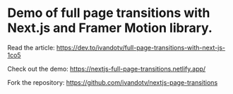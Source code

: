 # Demo of full page transitions with Next.js and Framer Motion library.

Read the article: https://dev.to/ivandotv/full-page-transitions-with-next-js-1co5

Check out the demo: https://nextjs-full-page-transitions.netlify.app/

Fork the repository: https://github.com/ivandotv/nextjs-page-transitions
